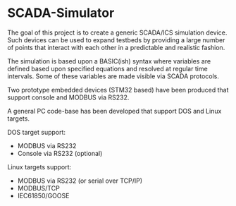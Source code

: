 # SCADA-Simulator

The goal of this project is to create a generic SCADA/ICS simulation device.  Such devices can be used to expand testbeds by providing a large number of points that interact with each other in a predictable and realistic fashion.

The simulation is based upon a BASIC(ish) syntax where variables are defined based upon specified equations and resolved at regular time intervals.  Some of these variables are made visible via SCADA protocols.

Two prototype embedded devices (STM32 based) have been produced that support console and MODBUS via RS232.

A general PC code-base has been developed that support DOS and Linux targets.

DOS target support:
* MODBUS via RS232
* Console via RS232 (optional)
	
Linux targets support:
* MODBUS via RS232 (or serial over TCP/IP)
* MODBUS/TCP
* IEC61850/GOOSE
